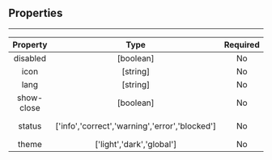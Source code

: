 ## Properties

---         
| Property | Type | Required | Default | Statement |
|:---:|:---:|:---:|:---:|:---:|
| disabled | [boolean] | No | false | disabled |
| icon | [string] | No | undefined | icon |
| lang | [string] | No | 'global' | i18n |
| show-close | [boolean] | No | true | show close icon |
| status | ['info','correct','warning','error','blocked'] | No | 'info' | message bar status |
| theme | ['light','dark','global'] | No | 'global' | theme |
